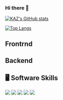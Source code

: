 ### Hi there 👋

[![KAZ's GitHub stats](https://github-readme-stats.vercel.app/api?username=kazufoot21&theme=vue-dark&show_icons=true)](https://github.com/kazufoot21/github-readme-stats)

[![Top Langs](https://github-readme-stats.vercel.app/api/top-langs/?username=kazufoot21&theme=vue-dark&show_icons=true&layout=compact)](https://github.com/kazufoot21/github-readme-stats)


## Frontrnd

## Backend


## 🖥 Software Skills
<img src="https://img.shields.io/badge/-Adobe%20premiere-EA77FF.svg?logo=adobe-premiere&style=plastic"> <img src="https://img.shields.io/badge/-Adobe%20aftere%20ffects-D291FF.svg?logo=adobe-aftere-ffects&style=plastic"> <img src="https://img.shields.io/badge/-Adobe%20illustrator-FF7C00.svg?logo=adobe-illustrator&style=plastic"> <img src="https://img.shields.io/badge/-Adobe%20lightroom%20classic-ADD5EC.svg?logo=adobe-lightroom-classic&style=plastic"> <img src="https://img.shields.io/badge/-Adobe%20photoshop-00C8FF.svg?logo=adobe-photoshop&style=plastic">

<!--
**kazufoot21/kazufoot21** is a ✨ _special_ ✨ repository because its `README.md` (this file) appears on your GitHub profile.

Here are some ideas to get you started:

- 🔭 I’m currently working on ...
- 🌱 I’m currently learning ...
- 👯 I’m looking to collaborate on ...
- 🤔 I’m looking for help with ...
- 💬 Ask me about ...
- 📫 How to reach me: ...
- 😄 Pronouns: ...
- ⚡ Fun fact: ...
-->
